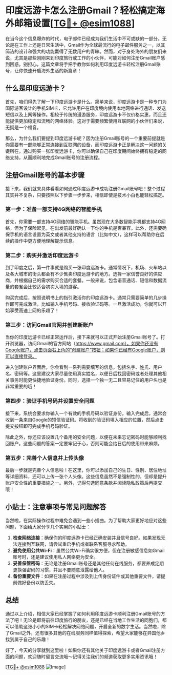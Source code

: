 # 印度远游卡怎么注册Gmail？轻松搞定海外邮箱设置[[TG💪+ @esim1088](https://t.me/s/esim1088)]

在当今这个信息爆炸的时代，电子邮件已经成为我们生活中不可或缺的一部分。无论是在工作上还是日常生活中，Gmail作为全球最流行的电子邮件服务之一，以其简洁的设计和强大的功能赢得了无数用户的青睐。然而，对于身处海外的朋友们来说，尤其是那些刚刚来到印度旅行或工作的小伙伴，可能对如何注册Gmail账户感到困惑。别担心，这篇文章将手把手教你如何利用印度远游卡轻松注册Gmail账号，让你快速开启海外生活的新篇章！

## 什么是印度远游卡？

首先，咱们得先了解一下印度远游卡是什么。简单来说，印度远游卡是一种专门为国际游客设计的手机SIM卡，它允许用户在印度境内使用本地网络进行通话、发送短信以及上网等操作。相较于传统的漫游服务，印度远游卡不仅价格实惠，而且还能提供更加稳定和流畅的网络体验。这对于需要频繁使用互联网的小伙伴们来说，无疑是一个福音。

那么，为什么我们要提到印度远游卡呢？因为注册Gmail账号的一个重要前提就是你需要有一部能够正常连接到互联网的设备，而印度远游卡正是解决这一问题的关键所在。通过购买一张印度远游卡，你可以确保自己在印度期间始终拥有稳定的网络支持，从而顺利地完成Gmail账号的注册流程。

## 注册Gmail账号的基本步骤

接下来，我们就来具体看看如何通过印度远游卡成功注册Gmail账号吧！整个过程其实并不复杂，只要按照以下步骤一步步来，相信即使是技术小白也能轻松搞定。

### 第一步：准备一部支持4G网络的智能手机

首先，你需要一部支持4G网络的智能手机。虽然现在大多数智能手机都支持4G网络，但为了保险起见，在出发前最好确认一下你的手机是否兼容。此外，还需要确保手机的语言设置为英文或者其他支持的语言（比如中文），这样可以帮助你在后续的操作中更方便地理解提示信息。

### 第二步：购买并激活印度远游卡

到了印度之后，第一件事就是购买一张印度远游卡。通常情况下，机场、火车站以及各大城市的街头都会有不少售卖印度远游卡的地方。选择一家信誉良好的供应商，并根据自己的需求购买合适的套餐。一般来说，包含语音通话、短信和数据流量的套餐会比较适合初次入境的游客。

购买完成后，按照说明书上的指引激活你的印度远游卡。通常只需要简单的几步操作即可完成激活，比如输入手机号码、接收验证码等。一旦激活成功，你就可以开始享受高速上网的乐趣了！

### 第三步：访问Gmail官网并创建新账户

当你的印度远游卡已经正常运作后，接下来就可以正式开始注册Gmail账号了。打开浏览器，访问Gmail的官方网站（https://www.gmail.com）。如果你还没有Google账户，点击页面右上角的“创建账户”按钮；如果你已经有Google账户，则可以直接登录。

进入创建账户界面后，你会看到一系列需要填写的信息，包括名字、姓氏、用户名、密码等。这里建议大家尽量使用真实姓名，以便日后找回密码或者处理其他相关事务时能更快捷地验证身份。同时，选择一个独一无二且容易记住的用户名也是非常重要的哦！

### 第四步：验证手机号码并设置安全问题

接下来，系统会要求你输入一个有效的手机号码以验证身份。输入完成后，通常会收到一条来自Google的短信验证码。将收到的验证码填入相应的位置，然后点击提交按钮即可完成手机号码验证。

除此之外，你还应该设置几个备用的安全问题，以便在未来忘记密码时能够顺利找回账户。这些问题的答案一定要牢记于心，否则可能会给日后的使用带来麻烦。

### 第五步：完善个人信息并上传头像

最后一步就是完善个人信息啦！在这里，你可以添加自己的生日、性别、居住地址等详细资料，还可以上传一张个人头像。这些信息虽然不是强制性的，但却是提升账户安全性的重要措施之一。另外，记得勾选同意条款并阅读隐私政策后再提交哦！

## 小贴士：注意事项与常见问题解答

当然啦，在实际操作过程中难免会遇到一些小插曲。为了帮助大家更好地应对这些问题，下面给大家分享几个实用的小贴士：

1. **检查网络连接**：确保你的印度远游卡已经正确安装并且信号良好。如果发现无法连接到互联网，请尝试重启手机或者联系客服寻求帮助。
2. **避免使用公共Wi-Fi**：虽然公共Wi-Fi确实很方便，但在注册敏感信息如Gmail账号时，还是建议使用私人网络更为安全。
3. **妥善保管密码**：无论是注册Gmail账号还是其他任何在线服务，都要养成定期更换强密码的习惯，并且不要随意泄露给他人。
4. **备份重要文件**：如果在注册过程中涉及到上传身份证件或其他重要文件，请提前做好备份以防丢失。

## 总结

通过以上介绍，相信大家已经掌握了如何利用印度远游卡顺利注册Gmail账号的方法了吧！无论是即将前往印度旅行的朋友，还是已经在当地工作生活的同胞们，都可以借助这张小小的SIM卡轻松解决网络问题，开启全新的数字生活。当然啦，除了Gmail之外，还有很多其他的在线服务同样值得探索，希望大家能够在异国他乡找到属于自己的乐趣！

好了，今天的分享就到这里啦！如果你还有其他关于印度远游卡或者Gmail注册方面的问题，欢迎随时留言交流哦～记得关注我们的频道获取更多实用资讯哦！

[[TG💪+ @esim1088](https://t.me/s/esim1088) ![Image](https://i.postimg.cc/4NQfJmqS/Snipaste-2025-05-13-00-14-12.png)]